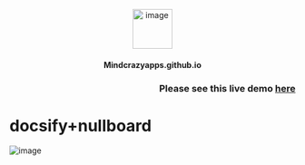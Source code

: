 <p align="center">
 <img src="https://cdn-icons-png.flaticon.com/512/8947/8947740.png" alt="image" width="70px">
</p>

<h4 align="center"> Mindcrazyapps.github.io </h3>

<h3 align="right"> Please see this live demo <a href="https://docsify-nullboard.netlify.app/"> here </a> </h3>

# docsify+nullboard
![image](https://user-images.githubusercontent.com/123137817/213945042-0826ff1f-3dd0-4f8f-a61a-3b106ed688d1.png)
